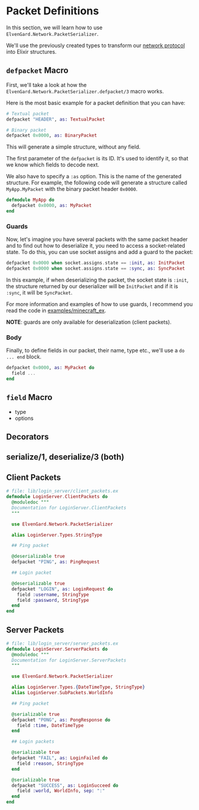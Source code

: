 # Packet Definitions

In this section, we will learn how to use `ElvenGard.Network.PacketSerializer`.

We'll use the previously created types to transform our 
[network protocol](network_protocol.html) into Elixir structures.

## `defpacket` Macro

First, we'll take a look at how the `ElvenGard.Network.PacketSerializer.defpacket/3`
macro works.

Here is the most basic example for a packet definition that you can have:

```elixir
# Textual packet
defpacket "HEADER", as: TextualPacket

# Binary packet
defpacket 0x0000, as: BinaryPacket
```

This will generate a simple structure, without any field.

The first parameter of the `defpacket` is its ID. It's used to identify it, so that we 
know which fields to decode next.

We also have to specify a `:as` option. This is the name of the generated structure. For 
example, the following code will generate a structure called `MyApp.MyPacket` with the 
binary packet header `0x0000`.

```elixir
defmodule MyApp do
  defpacket 0x0000, as: MyPacket
end
```

### Guards

Now, let's imagine you have several packets with the same packet header and to find out 
how to deserialize it, you need to access a socket-related state. To do this, you can 
use socket assigns and add a guard to the packet:

```elixir
defpacket 0x0000 when socket.assigns.state == :init, as: InitPacket
defpacket 0x0000 when socket.assigns.state == :sync, as: SyncPacket
```

In this example, if when deserializing the packet, the socket state is `:init`, the 
structure returned by our deserializer will be `InitPacket` and if it is `:sync`, it 
will be `SyncPacket`.

For more information and examples of how to use guards, I recommend you read the code in 
[examples/minecraft_ex](https://github.com/ImNotAVirus/elvengard_network/tree/main/examples/minecraft_ex).

**NOTE**: guards are only available for deserialization (client packets).

### Body

Finally, to define fields in our packet, their name, type etc., we'll use a `do ... end` block.

```elixir
defpacket 0x0000, as: MyPacket do
  field ...
end
```

## `field` Macro

- type
- options


## Decorators



## serialize/1, deserialize/3 (both)



## Client Packets

```elixir
# file: lib/login_server/client_packets.ex
defmodule LoginServer.ClientPackets do
  @moduledoc """
  Documentation for LoginServer.ClientPackets
  """

  use ElvenGard.Network.PacketSerializer

  alias LoginServer.Types.StringType

  ## Ping packet

  @deserializable true
  defpacket "PING", as: PingRequest

  ## Login packet

  @deserializable true
  defpacket "LOGIN", as: LoginRequest do
    field :username, StringType
    field :password, StringType
  end
end
```

## Server Packets

```elixir
# file: lib/login_server/server_packets.ex
defmodule LoginServer.ServerPackets do
  @moduledoc """
  Documentation for LoginServer.ServerPackets
  """

  use ElvenGard.Network.PacketSerializer

  alias LoginServer.Types.{DateTimeType, StringType}
  alias LoginServer.SubPackets.WorldInfo

  ## Ping packet

  @serializable true
  defpacket "PONG", as: PongResponse do
    field :time, DateTimeType
  end

  ## Login packets

  @serializable true
  defpacket "FAIL", as: LoginFailed do
    field :reason, StringType
  end

  @serializable true
  defpacket "SUCCESS", as: LoginSucceed do
    field :world, WorldInfo, sep: ":"
  end
end
```
